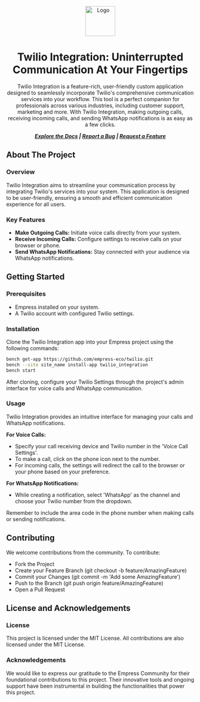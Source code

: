 
<div align="center">

<img src="https://grow.empress.eco/uploads/default/original/2X/1/1f1e1044d3864269d2a613577edb9763890422ab.png" alt="Logo" width="80" height="80">

# Twilio Integration: Uninterrupted Communication At Your Fingertips

Twilio Integration is a feature-rich, user-friendly custom application designed to seamlessly incorporate Twilio's comprehensive communication services into your workflow. This tool is a perfect companion for professionals across various industries, including customer support, marketing and more. With Twilio Integration, making outgoing calls, receiving incoming calls, and sending WhatsApp notifications is as easy as a few clicks.

***[Explore the Docs](https://grow.empress.eco/) | [Report a Bug](https://github.com/empress-eco/twilio/issues) | [Request a Feature](https://github.com/empress-eco/twilio/issues)***

</div>




## About The Project

### Overview
Twilio Integration aims to streamline your communication process by integrating Twilio's services into your system. This application is designed to be user-friendly, ensuring a smooth and efficient communication experience for all users.

### Key Features
- **Make Outgoing Calls:** Initiate voice calls directly from your system.
- **Receive Incoming Calls:** Configure settings to receive calls on your browser or phone.
- **Send WhatsApp Notifications:** Stay connected with your audience via WhatsApp notifications.

## Getting Started

### Prerequisites
- Empress installed on your system.
- A Twilio account with configured Twilio settings.

### Installation
Clone the Twilio Integration app into your Empress project using the following commands:

```sh
bench get-app https://github.com/empress-eco/twilio.git
bench --site site_name install-app twilio_integration
bench start
```
After cloning, configure your Twilio Settings through the project's admin interface for voice calls and WhatsApp communication.

### Usage
Twilio Integration provides an intuitive interface for managing your calls and WhatsApp notifications. 

**For Voice Calls:** 
- Specify your call receiving device and Twilio number in the 'Voice Call Settings'.
- To make a call, click on the phone icon next to the number.
- For incoming calls, the settings will redirect the call to the browser or your phone based on your preference.

**For WhatsApp Notifications:**
- While creating a notification, select 'WhatsApp' as the channel and choose your Twilio number from the dropdown.

Remember to include the area code in the phone number when making calls or sending notifications.

## Contributing
We welcome contributions from the community. To contribute:

- Fork the Project
- Create your Feature Branch (git checkout -b feature/AmazingFeature)
- Commit your Changes (git commit -m 'Add some AmazingFeature')
- Push to the Branch (git push origin feature/AmazingFeature)
- Open a Pull Request

## License and Acknowledgements

### License
This project is licensed under the MIT License. All contributions are also licensed under the MIT License.

### Acknowledgements
We would like to express our gratitude to the Empress Community for their foundational contributions to this project. Their innovative tools and ongoing support have been instrumental in building the functionalities that power this project.